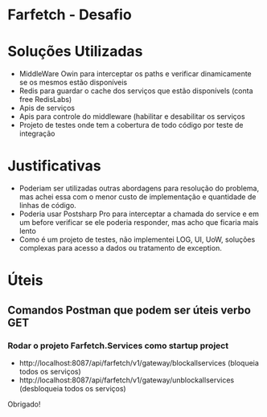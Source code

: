 # Farfetch - Desafio

# Soluções Utilizadas <br/>
- MiddleWare Owin para interceptar os paths e verificar dinamicamente se os mesmos estão disponíveis  <br/>
- Redis para guardar o cache dos serviços que estão disponívels (conta free RedisLabs)<br/>
- Apis de serviços  <br/>
- Apis para controle do middleware (habilitar e desabilitar os serviços <br/>
- Projeto de testes onde tem a cobertura de todo código por teste de integração <br/>

# Justificativas <br/>
 - Poderiam ser utilizadas outras abordagens para resolução do problema, mas achei essa com o menor custo de implementação e quantidade de linhas de código. <br/>
 - Poderia usar Postsharp Pro para interceptar a chamada do service e em um before verificar se ele poderia responder, mas acho que ficaria mais lento<br/>
 - Como é um projeto de testes, não implementei LOG, UI, UoW, soluções complexas para acesso a dados ou tratamento de exception. <br/>
 
 # Úteis <br/>
 ## Comandos Postman que podem ser úteis verbo GET <br/>
 ### Rodar o projeto Farfetch.Services como startup project <br/>
  - http://localhost:8087/api/farfetch/v1/gateway/blockallservices (bloqueia todos os serviços) 
  - http://localhost:8087/api/farfetch/v1/gateway/unblockallservices (desbloqueia todos os serviços)
  
 Obrigado!
 
